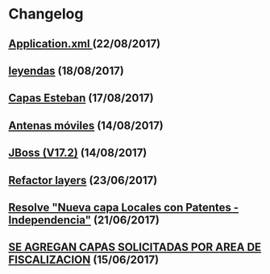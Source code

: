 # Changelog

## [Application.xml ](!9) (22/08/2017)

## [leyendas](!8) (18/08/2017)

## [Capas Esteban](!7) (17/08/2017)

## [Antenas móviles](!6) (14/08/2017)

## [JBoss (V17.2)](!5) (14/08/2017)

## [Refactor layers](!4) (23/06/2017)

## [Resolve "Nueva capa Locales con Patentes - Independencia"](!2) (21/06/2017)

## [SE AGREGAN CAPAS SOLICITADAS POR AREA DE FISCALIZACION](!1) (15/06/2017)